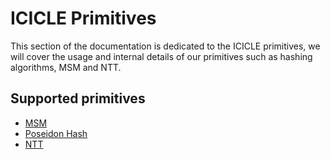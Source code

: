 # ICICLE Primitives

This section of the documentation is dedicated to the ICICLE primitives, we will cover the usage and internal details of our primitives such as hashing algorithms, MSM and NTT.


## Supported primitives


- [MSM](./msm)
- [Poseidon Hash](./poseidon.md)
- [NTT](./ntt.md)
